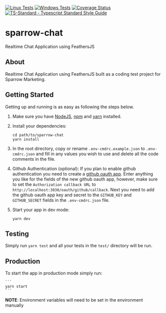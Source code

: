 [![Linux Tests](https://github.com/toddbluhm/sparrow-chat/workflows/linux%20tests/badge.svg)](https://github.com/toddbluhm/sparrow-chat/actions?query=workflow%3A%22linux%20tests%22)
[![Windows Tests](https://github.com/toddbluhm/sparrow-chat/workflows/windows%20tests/badge.svg)](https://github.com/toddbluhm/sparrow-chat/actions?query=workflow%3A%22windows%20tests%22)
[![Coverage Status](https://coveralls.io/repos/github/toddbluhm/sparrow-chat/badge.svg?branch=master)](https://coveralls.io/github/toddbluhm/sparrow-chat?branch=master)
[![TS-Standard - Typescript Standard Style Guide](https://img.shields.io/badge/code%20style-ts--standard-blue.svg)](https://github.com/toddbluhm/ts-standard)

# sparrow-chat

Realtime Chat Application using FeathersJS

## About

Realtime Chat Application using FeathersJS built as a coding test project for Sparrow Marketing.

## Getting Started

Getting up and running is as easy as following the steps below.

1. Make sure you have [NodeJS](https://nodejs.org/), [npm](https://www.npmjs.com/) and [yarn](https://yarnpkg.com/) installed.

2. Install your dependencies:

    ```
    cd path/to/sparrow-chat
    yarn install
    ```

3. In the root directory, copy or rename `.env-cmdrc.example.json` to `.env-cmdrc.json`
   and fill in any values you wish to use and delete all the code comments in the file.

4. Github Authentication (optional): If you plan to enable github authentication you need to create a 
[github oauth app](https://developer.github.com/apps/building-oauth-apps/creating-an-oauth-app/). Enter
anything you like for the fields of the new github oauth app, however, make sure to set the 
`Authorization callback URL` to `http://localhost:3030/oauth/github/callback`. Next you need to add the 
github oauth app key and secret to the `GITHUB_KEY` and `GITHUB_SECRET` fields in the `.env-cmdrc.json` file.

5. Start your app in dev mode:

    ```
    yarn dev
    ```

## Testing

Simply run `yarn test` and all your tests in the `test/` directory will be run.

## Production

To start the app in production mode simply run:

    ```
    yarn start
    ```

**NOTE**: Environment variables will need to be set in the environment manually
